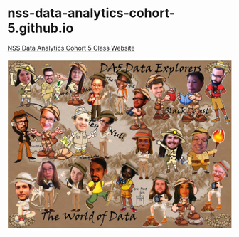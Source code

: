 # nss-data-analytics-cohort-5.github.io
[NSS Data Analytics Cohort 5 Class Website](https://nss-data-analytics-cohort-5.github.io/)

![before](assets/img/classpic.png?raw=true)
